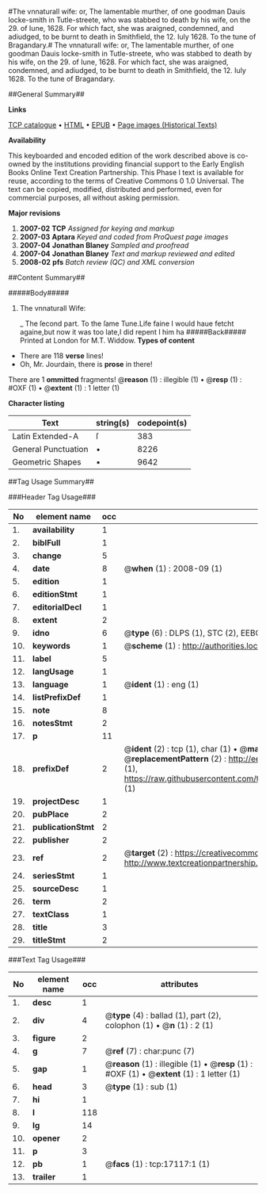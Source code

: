 #The vnnaturall wife: or, The lamentable murther, of one goodman Dauis locke-smith in Tutle-streete, who was stabbed to death by his wife, on the 29. of Iune, 1628. For which fact, she was araigned, condemned, and adiudged, to be burnt to death in Smithfield, the 12. Iuly 1628. To the tune of Bragandary.#
The vnnaturall wife: or, The lamentable murther, of one goodman Dauis locke-smith in Tutle-streete, who was stabbed to death by his wife, on the 29. of Iune, 1628. For which fact, she was araigned, condemned, and adiudged, to be burnt to death in Smithfield, the 12. Iuly 1628. To the tune of Bragandary.

##General Summary##

**Links**

[TCP catalogue](http://www.ota.ox.ac.uk/tcp/)  • 
[HTML](http://tei.it.ox.ac.uk/tcp/Texts-HTML/free/A69/A69182.html)  • 
[EPUB](http://tei.it.ox.ac.uk/tcp/Texts-EPUB/free/A69/A69182.epub) • 
[Page images (Historical Texts)](https://data.historicaltexts.jisc.ac.uk/view?pubId=eebo-99851825e&pageId=eebo-99851825e-17117-1)

**Availability**

This keyboarded and encoded edition of the
	       work described above is co-owned by the institutions
	       providing financial support to the Early English Books
	       Online Text Creation Partnership. This Phase I text is
	       available for reuse, according to the terms of Creative
	       Commons 0 1.0 Universal. The text can be copied,
	       modified, distributed and performed, even for
	       commercial purposes, all without asking permission.

**Major revisions**

1. __2007-02__ __TCP__ *Assigned for keying and markup*
1. __2007-03__ __Aptara__ *Keyed and coded from ProQuest page images*
1. __2007-04__ __Jonathan Blaney__ *Sampled and proofread*
1. __2007-04__ __Jonathan Blaney__ *Text and markup reviewed and edited*
1. __2008-02__ __pfs__ *Batch review (QC) and XML conversion*

##Content Summary##

#####Body#####

1. The vnnaturall Wife:

    _ The ſecond part.
To the ſame Tune.Life faine I would haue fetcht againe,but now it was too late,I did repent I him ha
#####Back#####
Printed at London for M.T. Widdow.
**Types of content**

  * There are 118 **verse** lines!
  * Oh, Mr. Jourdain, there is **prose** in there!

There are 1 **ommitted** fragments! 
 @__reason__ (1) : illegible (1)  •  @__resp__ (1) : #OXF (1)  •  @__extent__ (1) : 1 letter (1)

**Character listing**


|Text|string(s)|codepoint(s)|
|---|---|---|
|Latin Extended-A|ſ|383|
|General Punctuation|•|8226|
|Geometric Shapes|▪|9642|

##Tag Usage Summary##

###Header Tag Usage###

|No|element name|occ|attributes|
|---|---|---|---|
|1.|__availability__|1||
|2.|__biblFull__|1||
|3.|__change__|5||
|4.|__date__|8| @__when__ (1) : 2008-09 (1)|
|5.|__edition__|1||
|6.|__editionStmt__|1||
|7.|__editorialDecl__|1||
|8.|__extent__|2||
|9.|__idno__|6| @__type__ (6) : DLPS (1), STC (2), EEBO-CITATION (1), PROQUEST (1), VID (1)|
|10.|__keywords__|1| @__scheme__ (1) : http://authorities.loc.gov/ (1)|
|11.|__label__|5||
|12.|__langUsage__|1||
|13.|__language__|1| @__ident__ (1) : eng (1)|
|14.|__listPrefixDef__|1||
|15.|__note__|8||
|16.|__notesStmt__|2||
|17.|__p__|11||
|18.|__prefixDef__|2| @__ident__ (2) : tcp (1), char (1)  •  @__matchPattern__ (2) : ([0-9\-]+):([0-9IVX]+) (1), (.+) (1)  •  @__replacementPattern__ (2) : http://eebo.chadwyck.com/downloadtiff?vid=$1&page=$2 (1), https://raw.githubusercontent.com/textcreationpartnership/Texts/master/tcpchars.xml#$1 (1)|
|19.|__projectDesc__|1||
|20.|__pubPlace__|2||
|21.|__publicationStmt__|2||
|22.|__publisher__|2||
|23.|__ref__|2| @__target__ (2) : https://creativecommons.org/publicdomain/zero/1.0/ (1), http://www.textcreationpartnership.org/docs/. (1)|
|24.|__seriesStmt__|1||
|25.|__sourceDesc__|1||
|26.|__term__|2||
|27.|__textClass__|1||
|28.|__title__|3||
|29.|__titleStmt__|2||


###Text Tag Usage###

|No|element name|occ|attributes|
|---|---|---|---|
|1.|__desc__|1||
|2.|__div__|4| @__type__ (4) : ballad (1), part (2), colophon (1)  •  @__n__ (1) : 2 (1)|
|3.|__figure__|2||
|4.|__g__|7| @__ref__ (7) : char:punc (7)|
|5.|__gap__|1| @__reason__ (1) : illegible (1)  •  @__resp__ (1) : #OXF (1)  •  @__extent__ (1) : 1 letter (1)|
|6.|__head__|3| @__type__ (1) : sub (1)|
|7.|__hi__|1||
|8.|__l__|118||
|9.|__lg__|14||
|10.|__opener__|2||
|11.|__p__|3||
|12.|__pb__|1| @__facs__ (1) : tcp:17117:1 (1)|
|13.|__trailer__|1||

